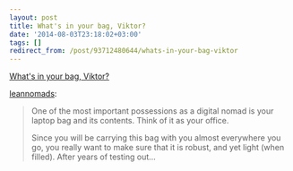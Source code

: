 ```yaml
---
layout: post
title: What's in your bag, Viktor?
date: '2014-08-03T23:18:02+03:00'
tags: []
redirect_from: /post/93712480644/whats-in-your-bag-viktor
---
```

[What's in your bag, Viktor?](http://leannomads.tumblr.com/post/93698602869/whats-in-your-bag-viktor)  

[leannomads](http://leannomads.tumblr.com/post/93698602869/whats-in-your-bag-viktor):

> One of the most important possessions as a digital nomad is your laptop bag and its contents. Think of it as your office.
>
> Since you will be carrying this bag with you almost everywhere you go, you really want to make sure that it is robust, and yet light (when filled). After years of testing out…
